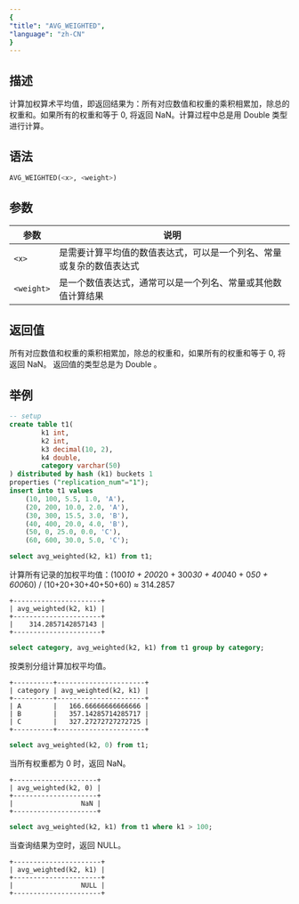 ```yaml
---
{
"title": "AVG_WEIGHTED",
"language": "zh-CN"
}
---
```


## 描述

计算加权算术平均值，即返回结果为：所有对应数值和权重的乘积相累加，除总的权重和。如果所有的权重和等于 0, 将返回 NaN。计算过程中总是用 Double 类型进行计算。

## 语法

```sql
AVG_WEIGHTED(<x>, <weight>)
```

## 参数

| 参数 | 说明 |
| -- | -- |
| `<x>` | 是需要计算平均值的数值表达式，可以是一个列名、常量或复杂的数值表达式 |
| `<weight>` | 是一个数值表达式，通常可以是一个列名、常量或其他数值计算结果 |

## 返回值

所有对应数值和权重的乘积相累加，除总的权重和，如果所有的权重和等于 0, 将返回 NaN。
返回值的类型总是为 Double 。

## 举例

```sql
-- setup
create table t1(
        k1 int,
        k2 int,
        k3 decimal(10, 2),
        k4 double,
        category varchar(50)
) distributed by hash (k1) buckets 1
properties ("replication_num"="1");
insert into t1 values 
    (10, 100, 5.5, 1.0, 'A'),
    (20, 200, 10.0, 2.0, 'A'),
    (30, 300, 15.5, 3.0, 'B'),
    (40, 400, 20.0, 4.0, 'B'),
    (50, 0, 25.0, 0.0, 'C'),
    (60, 600, 30.0, 5.0, 'C');
```

```sql
select avg_weighted(k2, k1) from t1;
```

计算所有记录的加权平均值：(100*10 + 200*20 + 300*30 + 400*40 + 0*50 + 600*60) / (10+20+30+40+50+60) ≈ 314.2857

```text
+----------------------+
| avg_weighted(k2, k1) |
+----------------------+
|    314.2857142857143 |
+----------------------+
```

```sql
select category, avg_weighted(k2, k1) from t1 group by category;
```

按类别分组计算加权平均值。

```text
+----------+----------------------+
| category | avg_weighted(k2, k1) |
+----------+----------------------+
| A        |   166.66666666666666 |
| B        |   357.14285714285717 |
| C        |   327.27272727272725 |
+----------+----------------------+
```

```sql
select avg_weighted(k2, 0) from t1;
```

当所有权重都为 0 时，返回 NaN。

```text
+---------------------+
| avg_weighted(k2, 0) |
+---------------------+
|                 NaN |
+---------------------+
```

```sql
select avg_weighted(k2, k1) from t1 where k1 > 100;
```

当查询结果为空时，返回 NULL。

```text
+----------------------+
| avg_weighted(k2, k1) |
+----------------------+
|                 NULL |
+----------------------+
```
